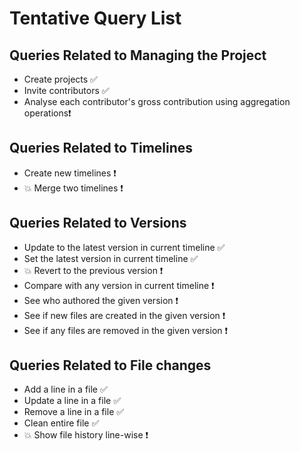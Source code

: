 # Tentative Query List

## Queries Related to Managing the Project
- Create projects ✅
- Invite contributors ✅
- Analyse each contributor's gross contribution using aggregation operations❗ 

## Queries Related to Timelines
- Create new timelines ❗
- 💥 Merge two timelines ❗

## Queries Related to Versions
- Update to the latest version in current timeline ✅ 
- Set the latest version in current timeline ✅ 
- 💥 Revert to the previous version ❗
- Compare with any version in current timeline ❗
- See who authored the given version ❗
- See if new files are created in the given version ❗
- See if any files are removed in the given version ❗

## Queries Related to File changes
- Add a line in a file ✅
- Update a line in a file ✅
- Remove a line in a file ✅
- Clean entire file ✅
- 💥 Show file history line-wise ❗
